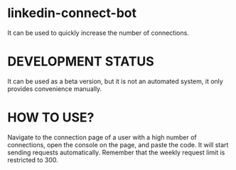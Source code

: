 # linkedin-connect-bot
It can be used to quickly increase the number of connections.

# DEVELOPMENT STATUS
It can be used as a beta version, but it is not an automated system, it only provides convenience manually.

# HOW TO USE?
Navigate to the connection page of a user with a high number of connections, open the console on the page, and paste the code. It will start sending requests automatically. Remember that the weekly request limit is restricted to 300.
